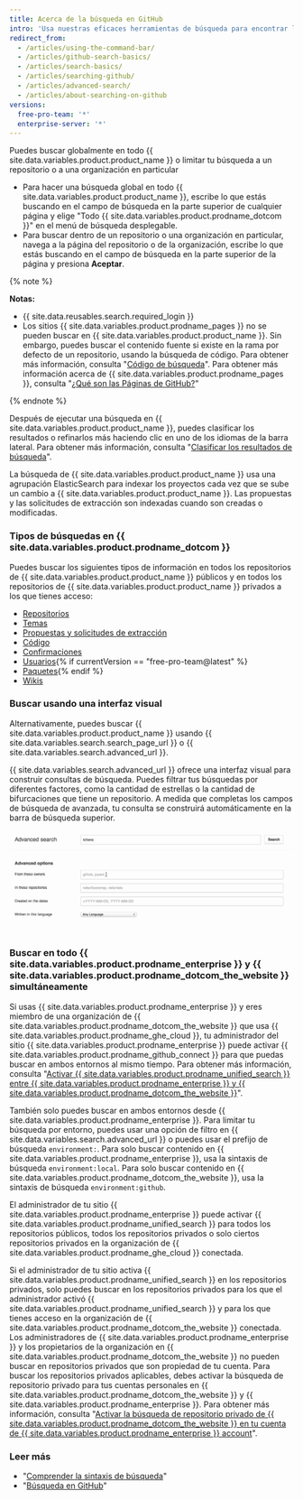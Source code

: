 ```yaml
---
title: Acerca de la búsqueda en GitHub
intro: 'Usa nuestras eficaces herramientas de búsqueda para encontrar lo que estás buscando entre los muchos repositorios, usuarios y líneas de código en {{ site.data.variables.product.product_name }}.'
redirect_from:
  - /articles/using-the-command-bar/
  - /articles/github-search-basics/
  - /articles/search-basics/
  - /articles/searching-github/
  - /articles/advanced-search/
  - /articles/about-searching-on-github
versions:
  free-pro-team: '*'
  enterprise-server: '*'
---
```


Puedes buscar globalmente en todo {{ site.data.variables.product.product_name }} o limitar tu búsqueda a un repositorio o a una organización en particular

- Para hacer una búsqueda global en todo {{ site.data.variables.product.product_name }}, escribe lo que estás buscando en el campo de búsqueda en la parte superior de cualquier página y elige "Todo {{ site.data.variables.product.prodname_dotcom }}" en el menú de búsqueda desplegable.
- Para buscar dentro de un repositorio o una organización en particular, navega a la página del repositorio o de la organización, escribe lo que estás buscando en el campo de búsqueda en la parte superior de la página y presiona **Aceptar**.

{% note %}

**Notas:**

- {{ site.data.reusables.search.required_login }}
- Los sitios {{ site.data.variables.product.prodname_pages }} no se pueden buscar en {{ site.data.variables.product.product_name }}. Sin embargo, puedes buscar el contenido fuente si existe en la rama por defecto de un repositorio, usando la búsqueda de código. Para obtener más información, consulta "[Código de búsqueda](/articles/searching-code)". Para obtener más información acerca de {{ site.data.variables.product.prodname_pages }}, consulta "[¿Qué son las Páginas de GitHub?](/articles/what-is-github-pages/)"

{% endnote %}

Después de ejecutar una búsqueda en {{ site.data.variables.product.product_name }}, puedes clasificar los resultados o refinarlos más haciendo clic en uno de los idiomas de la barra lateral. Para obtener más información, consulta "[Clasificar los resultados de búsqueda](/articles/sorting-search-results)".

La búsqueda de {{ site.data.variables.product.product_name }} usa una agrupación ElasticSearch para indexar los proyectos cada vez que se sube un cambio a {{ site.data.variables.product.product_name }}. Las propuestas y las solicitudes de extracción son indexadas cuando son creadas o modificadas.

### Tipos de búsquedas en {{ site.data.variables.product.prodname_dotcom }}

Puedes buscar los siguientes tipos de información en todos los repositorios de {{ site.data.variables.product.product_name }} públicos y en todos los repositorios de {{ site.data.variables.product.product_name }} privados a los que tienes acceso:

- [Repositorios](/articles/searching-for-repositories)
- [Temas](/articles/searching-topics)
- [Propuestas y solicitudes de extracción](/articles/searching-issues-and-pull-requests)
- [Código](/articles/searching-code)
- [Confirmaciones](/articles/searching-commits)
- [Usuarios](/articles/searching-users){% if currentVersion == "free-pro-team@latest" %}
- [Paquetes](/github/searching-for-information-on-github/searching-for-packages){% endif %}
- [Wikis](/articles/searching-wikis)

### Buscar usando una interfaz visual

Alternativamente, puedes buscar {{ site.data.variables.product.product_name }} usando {{ site.data.variables.search.search_page_url }} o {{ site.data.variables.search.advanced_url }}.

{{ site.data.variables.search.advanced_url }} ofrece una interfaz visual para construir consultas de búsqueda. Puedes filtrar tus búsquedas por diferentes factores, como la cantidad de estrellas o la cantidad de bifurcaciones que tiene un repositorio. A medida que completas los campos de búsqueda de avanzada, tu consulta se construirá automáticamente en la barra de búsqueda superior.

![Búsqueda avanzada](/assets/images/help/search/advanced_search_demo.gif)

### Buscar en todo {{ site.data.variables.product.prodname_enterprise }} y {{ site.data.variables.product.prodname_dotcom_the_website }} simultáneamente

Si usas {{ site.data.variables.product.prodname_enterprise }} y eres miembro de una organización de {{ site.data.variables.product.prodname_dotcom_the_website }} que usa {{ site.data.variables.product.prodname_ghe_cloud }}, tu administrador del sitio {{ site.data.variables.product.prodname_enterprise }} puede activar {{ site.data.variables.product.prodname_github_connect }} para que puedas buscar en ambos entornos al mismo tiempo. Para obtener más información, consulta "[Activar {{ site.data.variables.product.prodname_unified_search }} entre {{ site.data.variables.product.prodname_enterprise }} y {{ site.data.variables.product.prodname_dotcom_the_website }}](/enterprise/admin/guides/developer-workflow/enabling-unified-search-between-github-enterprise-server-and-github-com)".

También solo puedes buscar en ambos entornos desde {{ site.data.variables.product.prodname_enterprise }}. Para limitar tu búsqueda por entorno, puedes usar una opción de filtro en {{ site.data.variables.search.advanced_url }} o puedes usar el prefijo de búsqueda `environment:`. Para solo buscar contenido en {{ site.data.variables.product.prodname_enterprise }}, usa la sintaxis de búsqueda `environment:local`. Para solo buscar contenido en {{ site.data.variables.product.prodname_dotcom_the_website }}, usa la sintaxis de búsqueda `environment:github`.

El administrador de tu sitio {{ site.data.variables.product.prodname_enterprise }} puede activar {{ site.data.variables.product.prodname_unified_search }} para todos los repositorios públicos, todos los repositorios privados o solo ciertos repositorios privados en la organización de {{ site.data.variables.product.prodname_ghe_cloud }} conectada.

Si el administrador de tu sitio activa {{ site.data.variables.product.prodname_unified_search }} en los repositorios privados, solo puedes buscar en los repositorios privados para los que el administrador activó {{ site.data.variables.product.prodname_unified_search }} y para los que tienes acceso en la organización de {{ site.data.variables.product.prodname_dotcom_the_website }} conectada. Los administradores de {{ site.data.variables.product.prodname_enterprise }} y los propietarios de la organización en {{ site.data.variables.product.prodname_dotcom_the_website }} no pueden buscar en repositorios privados que son propiedad de tu cuenta. Para buscar los repositorios privados aplicables, debes activar la búsqueda de repositorio privado para tus cuentas personales en {{ site.data.variables.product.prodname_dotcom_the_website }} y {{ site.data.variables.product.prodname_enterprise }}. Para obtener más información, consulta "[Activar la búsqueda de repositorio privado de {{ site.data.variables.product.prodname_dotcom_the_website }} en tu cuenta de {{ site.data.variables.product.prodname_enterprise }} account](/articles/enabling-private-github-com-repository-search-in-your-github-enterprise-server-account)".

### Leer más

- "[Comprender la sintaxis de búsqueda](/articles/understanding-the-search-syntax)"
- "[Búsqueda en GitHub](/articles/searching-on-github)"
